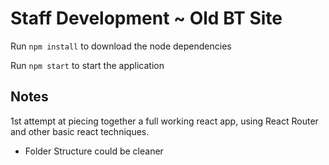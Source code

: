 # Staff Development ~ Old BT Site
Run `npm install` to download the node dependencies

Run `npm start` to start the application

## Notes
1st attempt at piecing together a full working react app, using React Router and other basic react techniques.

* Folder Structure could be cleaner
